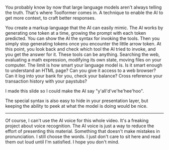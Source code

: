 You probably know by now that large language models aren't always telling the truth.
That's where Toolformer comes in.
A technique to enable the AI to get more context, to craft better responses.

You create a markup language that the AI can easily mimic.
The AI works by generating one token at a time, growing the prompt with each token predicted.
You can show the AI the syntax for invoking the tools. Then you simply stop generating tokens once you encounter the little arrow token. At this point, you look back and check which tool the AI tried to invoke, and you get the answer for it. These tools can be anything. Searching the web, evaluating a math expression, modifying its own state, moving files on your computer.
The limit is how smart your language model is.
Is it smart enough to understand an HTML page? Can you give it access to a web browser? Can it log into your bank for you, check your balance? Cross reference your transaction history with your paystubs?

I made this slide so I could make the AI say "y'all'd've'he'hee'hoo".

The special syntax is also easy to hide in your presentation layer, but keeping the ability to peek at what the model is doing would be nice.

---

Of course, I can't use the AI voice for this whole video.
It's a freaking project about voice recognition.
The AI voice is just a way to reduce the effort of presenting this material.
Something that doesn't make mistakes in pronunciation.
I still choose the words.
I just don't care to sit here and read them out loud until I'm satisfied.
I hope you don't mind.